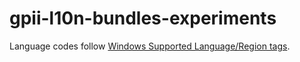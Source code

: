 # gpii-l10n-bundles-experiments

Language codes follow [Windows Supported Language/Region tags](https://docs.microsoft.com/en-us/windows-hardware/manufacture/desktop/available-language-packs-for-windows). 

